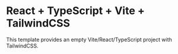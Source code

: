 # React + TypeScript + Vite + TailwindCSS

This template provides an empty Vite/React/TypeScript project with TailwindCSS.